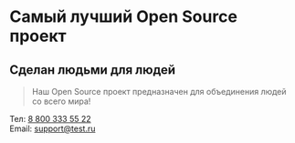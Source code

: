 # Самый лучший Open Source проект

## Сделан людьми для людей

> Наш Open Source проект предназначен для объединения людей со всего мира!

Тел: <a href="tel:+88003335522">8 800 333 55 22</a><br>
Email: [support@test.ru](mailto:support@test.ru)

